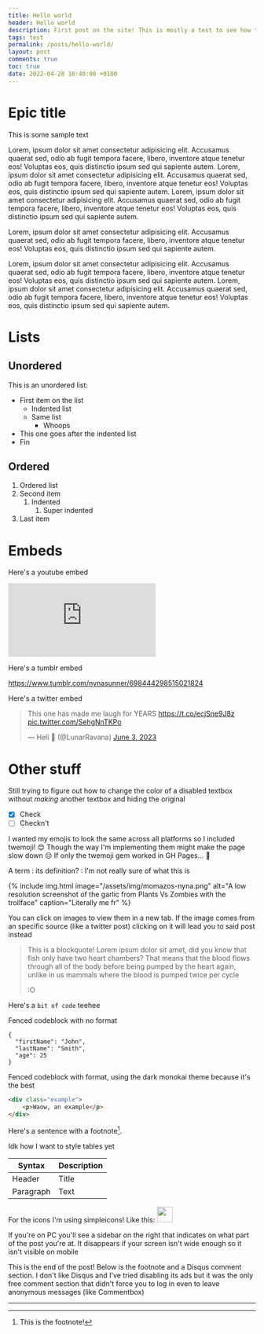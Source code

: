 ```yaml
---
title: Hello world
header: Hello world
description: First post on the site! This is mostly a test to see how the markdown and css look, though.
tags: test
permalink: /posts/hello-world/
layout: post
comments: true
toc: true
date: 2022-04-28 16:40:00 +0100
---
```


# Epic title

This is some sample text

Lorem, ipsum dolor sit amet consectetur adipisicing elit. Accusamus quaerat sed, odio ab fugit tempora facere, libero, inventore atque tenetur eos! Voluptas eos, quis distinctio ipsum sed qui sapiente autem. Lorem, ipsum dolor sit amet consectetur adipisicing elit. Accusamus quaerat sed, odio ab fugit tempora facere, libero, inventore atque tenetur eos! Voluptas eos, quis distinctio ipsum sed qui sapiente autem. Lorem, ipsum dolor sit amet consectetur adipisicing elit. Accusamus quaerat sed, odio ab fugit tempora facere, libero, inventore atque tenetur eos! Voluptas eos, quis distinctio ipsum sed qui sapiente autem.

Lorem, ipsum dolor sit amet consectetur adipisicing elit. Accusamus quaerat sed, odio ab fugit tempora facere, libero, inventore atque tenetur eos! Voluptas eos, quis distinctio ipsum sed qui sapiente autem.

Lorem, ipsum dolor sit amet consectetur adipisicing elit. Accusamus quaerat sed, odio ab fugit tempora facere, libero, inventore atque tenetur eos! Voluptas eos, quis distinctio ipsum sed qui sapiente autem. Lorem, ipsum dolor sit amet consectetur adipisicing elit. Accusamus quaerat sed, odio ab fugit tempora facere, libero, inventore atque tenetur eos! Voluptas eos, quis distinctio ipsum sed qui sapiente autem.

# Lists

## Unordered

This is an unordered list:
- First item on the list
	- Indented list
	- Same list
		- Whoops
- This one goes after the indented list
- Fin

## Ordered

1. Ordered list
2. Second item
	1. Indented
		1. Super indented
3. Last item

# Embeds

Here's a youtube embed
<div class="center"><iframe class="ytvideo" src="https://www.youtube-nocookie.com/embed/B56YquscI6o?si=jEWwFzguGt7Ft733" title="YouTube video player" frameborder="0" allow="accelerometer; autoplay; clipboard-write; encrypted-media; gyroscope; picture-in-picture" allowfullscreen></iframe></div>

Here's a tumblr embed
<div class="tumblr-post" data-href="https://embed.tumblr.com/embed/post/t:57NC6cBPKCzt8dnEfC8pDw/698444298515021824/v2" data-did="da39a3ee5e6b4b0d3255bfef95601890afd80709"  ><a href="https://www.tumblr.com/nynasunner/698444298515021824">https://www.tumblr.com/nynasunner/698444298515021824</a></div><script async src="https://assets.tumblr.com/post.js?_v=38df9a6ca7436e6ca1b851b0543b9f51"></script>

Here's a twitter embed
<blockquote class="twitter-tweet"><p lang="en" dir="ltr">This one has made me laugh for YEARS <a href="https://t.co/ecjSne9J8z">https://t.co/ecjSne9J8z</a> <a href="https://t.co/SehgNnTKPo">pic.twitter.com/SehgNnTKPo</a></p>&mdash; Heli 🌙 (@LunarRavana) <a href="https://twitter.com/LunarRavana/status/1664794621765992448?ref_src=twsrc%5Etfw">June 3, 2023</a></blockquote> <script async src="https://platform.twitter.com/widgets.js" charset="utf-8"></script>

# Other stuff

Still trying to figure out how to change the color of a disabled textbox without *making* another textbox and hiding the original

- [x] Check
- [ ] Checkn't

I wanted my emojis to look the same across all platforms so I included twemoji! 😊 Though the way I'm implementing them might make the page slow down 😔 If only the twemoji gem worked in GH Pages... 🥺

A term
: its definition?
: I'm not really sure of what this is

{% include img.html image="/assets/img/momazos-nyna.png" alt="A low resolution screenshot of the garlic from Plants Vs Zombies with the trollface" caption="Literally me fr" %}

You can click on images to view them in a new tab. If the image comes from an specific source (like a twitter post) clicking on it will lead you to said post instead

> This is a blockquote!
> Lorem ipsum dolor sit amet, did you know that fish only have two heart chambers? That means that the blood flows through all of the body before being pumped by the heart again, unlike in us mammals where the blood is pumped twice per cycle
>
> :O

Here's a `bit of code` teehee

Fenced codeblock with no format
```
{
  "firstName": "John",
  "lastName": "Smith",
  "age": 25
}
```

Fenced codeblock with format, using the dark monokai theme because it's the best

```html
<div class="example">
	<p>Waow, an example</p>
</div>
```

Here's a sentence with a footnote[^1].

[^1]: This is the footnote!

Idk how I want to style tables yet

| Syntax | Description |
| ----------- | ----------- |
| Header | Title |
| Paragraph | Text |

For the icons I'm using simpleicons! Like this: <img height="32" width="32" src="https://cdn.simpleicons.org/simpleicons/white"/>

If you're on PC you'll see a sidebar on the right that indicates on what part of the post you're at. It disappears if your screen isn't wide enough so it isn't visible on mobile

This is the end of the post! Below is the footnote and a Disqus comment section. I don't like Disqus and I've tried disabling its ads but it was the only free comment section that didn't force you to log in even to leave anonymous messages (like Commentbox)

<hr>
